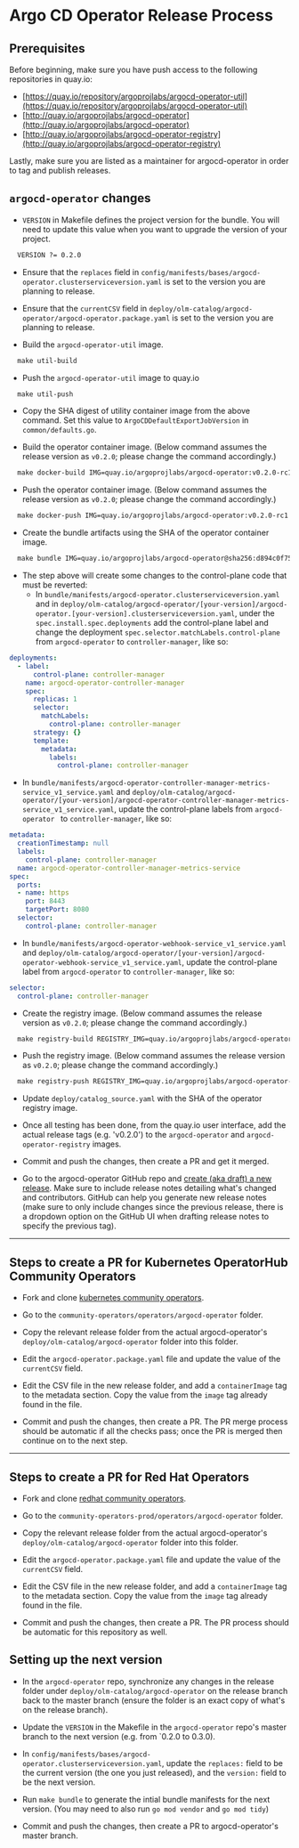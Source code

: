 # Argo CD Operator Release Process

## Prerequisites

Before beginning, make sure you have push access to the following repositories in quay.io:

  * [https://quay.io/repository/argoprojlabs/argocd-operator-util](https://quay.io/repository/argoprojlabs/argocd-operator-util)
  * [http://quay.io/argoprojlabs/argocd-operator](http://quay.io/argoprojlabs/argocd-operator)
  * [http://quay.io/argoprojlabs/argocd-operator-registry](http://quay.io/argoprojlabs/argocd-operator-registry) 

Lastly, make sure you are listed as a maintainer for argocd-operator in order to tag and publish releases. 

## `argocd-operator` changes

* `VERSION` in Makefile defines the project version for the bundle. You will need to update this value when you want to upgrade the version of your project.
  
```txt
  VERSION ?= 0.2.0
```

* Ensure that the `replaces` field in `config/manifests/bases/argocd-operator.clusterserviceversion.yaml` is set to the version you are planning to release.

* Ensure that the `currentCSV` field in `deploy/olm-catalog/argocd-operator/argocd-operator.package.yaml` is set to the version you are planning to release.

* Build the `argocd-operator-util` image.
  
```txt
  make util-build 
```

* Push the `argocd-operator-util` image to quay.io
  
```txt
  make util-push
```

* Copy the SHA digest of utility container image from the above command. Set this value to `ArgoCDDefaultExportJobVersion` in `common/defaults.go`.
     
* Build the operator container image. (Below command assumes the release version as `v0.2.0`; please change the command accordingly.)
  
```txt
  make docker-build IMG=quay.io/argoprojlabs/argocd-operator:v0.2.0-rc1
```

* Push the operator container image. (Below command assumes the release version as `v0.2.0`; please change the command accordingly.)
  
```txt
  make docker-push IMG=quay.io/argoprojlabs/argocd-operator:v0.2.0-rc1
```

* Create the bundle artifacts using the SHA of the operator container image.
  
```txt
  make bundle IMG=quay.io/argoprojlabs/argocd-operator@sha256:d894c0f7510c8f41b48900b52eac94f623885fd409ebf2660793cd921b137bde
```

* The step above will create some changes to the control-plane code that must be reverted:
    * In `bundle/manifests/argocd-operator.clusterserviceversion.yaml` and in `deploy/olm-catalog/argocd-operator/[your-version]/argocd-operator.[your-version].clusterserviceversion.yaml`, under the `spec.install.spec.deployments` add the control-plane label and change the deployment `spec.selector.matchLabels.control-plane` from `argocd-operator` to `controller-manager`, like so: 
```yaml
deployments:
  - label:
      control-plane: controller-manager
    name: argocd-operator-controller-manager
    spec:
      replicas: 1
      selector:
        matchLabels:
          control-plane: controller-manager
      strategy: {}
      template:
        metadata:
          labels:
            control-plane: controller-manager
```
  * In `bundle/manifests/argocd-operator-controller-manager-metrics-service_v1_service.yaml` and `deploy/olm-catalog/argocd-operator/[your-version]/argocd-operator-controller-manager-metrics-service_v1_service.yaml`, update the control-plane labels from `argocd-operator ` to `controller-manager`, like so: 

```yaml
metadata:
  creationTimestamp: null
  labels:
    control-plane: controller-manager
  name: argocd-operator-controller-manager-metrics-service
spec:
  ports:
  - name: https
    port: 8443
    targetPort: 8080
  selector:
    control-plane: controller-manager
```
  * In `bundle/manifests/argocd-operator-webhook-service_v1_service.yaml` and `deploy/olm-catalog/argocd-operator/[your-version]/argocd-operator-webhook-service_v1_service.yaml`, update the control-plane label from `argocd-operator` to `controller-manager`, like so: 
```yaml
selector:
  control-plane: controller-manager
```

* Create the registry image. (Below command assumes the release version as `v0.2.0`; please change the command accordingly.)
  
```txt
  make registry-build REGISTRY_IMG=quay.io/argoprojlabs/argocd-operator-registry:v0.2.0-rc1
```

* Push the registry image. (Below command assumes the release version as `v0.2.0`; please change the command accordingly.)
  
```txt
  make registry-push REGISTRY_IMG=quay.io/argoprojlabs/argocd-operator-registry:v0.2.0-rc1
```

* Update `deploy/catalog_source.yaml` with the SHA of the operator registry image.

* Once all testing has been done, from the quay.io user interface, add the actual release tags (e.g. 'v0.2.0') to the `argocd-operator` and `argocd-operator-registry` images.

* Commit and push the changes, then create a PR and get it merged.

* Go to the argocd-operator GitHub repo and [create (aka draft) a new release](https://github.com/argoproj-labs/argocd-operator/releases). Make sure to include release notes detailing what's changed and contributors. GitHub can help you generate new release notes (make sure to only include changes since the previous release, there is a dropdown option on the GitHub UI when drafting release notes to specify the previous tag).

----

## Steps to create a PR for Kubernetes OperatorHub Community Operators

* Fork and clone [kubernetes community operators](https://github.com/k8s-operatorhub/community-operators).

* Go to the `community-operators/operators/argocd-operator` folder.

* Copy the relevant release folder from the actual argocd-operator's `deploy/olm-catalog/argocd-operator` folder into this folder.

* Edit the `argocd-operator.package.yaml` file and update the value of the `currentCSV` field.

* Edit the CSV file in the new release folder, and add a `containerImage` tag to the metadata section. Copy the value from the `image` tag already found in the file.

* Commit and push the changes, then create a PR. The PR merge process should be automatic if all the checks pass; once the PR is merged then continue on to the next step. 

----

## Steps to create a PR for Red Hat Operators

* Fork and clone [redhat community operators](https://github.com/redhat-openshift-ecosystem/community-operators-prod).

* Go to the `community-operators-prod/operators/argocd-operator` folder.

* Copy the relevant release folder from the actual argocd-operator's `deploy/olm-catalog/argocd-operator` folder into this folder.

* Edit the `argocd-operator.package.yaml` file and update the value of the `currentCSV` field.

* Edit the CSV file in the new release folder, and add a `containerImage` tag to the metadata section. Copy the value from the `image` tag already found in the file.

* Commit and push the changes, then create a PR. The PR process should be automatic for this repository as well. 

## Setting up the next version

* In the `argocd-operator` repo, synchronize any changes in the release folder under `deploy/olm-catalog/argocd-operator` on the release branch back to the master branch (ensure the folder is an exact copy of what's on the release branch).

* Update the `VERSION` in the Makefile in the `argocd-operator` repo's master branch to the next version (e.g. from `0.2.0 to 0.3.0).

* In `config/manifests/bases/argocd-operator.clusterserviceversion.yaml`, update the `replaces:` field to be the current version (the one you just released), and the `version:` field to be the next version. 

* Run `make bundle` to generate the intial bundle manifests for the next version. (You may need to also run `go mod vendor` and `go mod tidy`)

* Commit and push the changes, then create a PR to argocd-operator's master branch.